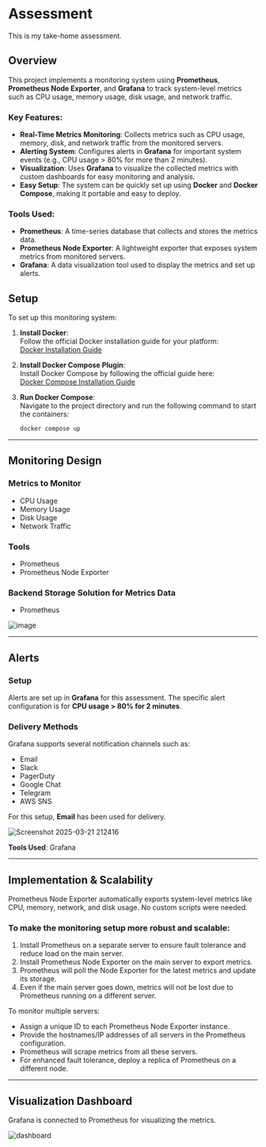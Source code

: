 # Assessment

This is my take-home assessment.

## Overview

This project implements a monitoring system using **Prometheus**, **Prometheus Node Exporter**, and **Grafana** to track system-level metrics such as CPU usage, memory usage, disk usage, and network traffic.

### Key Features:
- **Real-Time Metrics Monitoring**: Collects metrics such as CPU usage, memory, disk, and network traffic from the monitored servers.
- **Alerting System**: Configures alerts in **Grafana** for important system events (e.g., CPU usage > 80% for more than 2 minutes).
- **Visualization**: Uses **Grafana** to visualize the collected metrics with custom dashboards for easy monitoring and analysis.
- **Easy Setup**: The system can be quickly set up using **Docker** and **Docker Compose**, making it portable and easy to deploy.

### Tools Used:
- **Prometheus**: A time-series database that collects and stores the metrics data.
- **Prometheus Node Exporter**: A lightweight exporter that exposes system metrics from monitored servers.
- **Grafana**: A data visualization tool used to display the metrics and set up alerts.

## Setup

To set up this monitoring system:


1. **Install Docker**:  
   Follow the official Docker installation guide for your platform:  
   [Docker Installation Guide](https://docs.docker.com/get-docker/)

2. **Install Docker Compose Plugin**:  
   Install Docker Compose by following the official guide here:  
   [Docker Compose Installation Guide](https://docs.docker.com/compose/install/)

3. **Run Docker Compose**:  
   Navigate to the project directory and run the following command to start the containers:
   ```bash
   docker compose up

---

## Monitoring Design

### Metrics to Monitor
- CPU Usage
- Memory Usage
- Disk Usage
- Network Traffic

### Tools
- Prometheus
- Prometheus Node Exporter

### Backend Storage Solution for Metrics Data
- Prometheus

![image](https://github.com/user-attachments/assets/b79508c2-4b34-4878-9ea6-9adaa31c759c)

---

## Alerts

### Setup
Alerts are set up in **Grafana** for this assessment. The specific alert configuration is for **CPU usage > 80% for 2 minutes**.

### Delivery Methods
Grafana supports several notification channels such as:
- Email
- Slack
- PagerDuty
- Google Chat
- Telegram
- AWS SNS

For this setup, **Email** has been used for delivery.

![Screenshot 2025-03-21 212416](https://github.com/user-attachments/assets/321f1465-05d0-4869-8bcc-5f9207945d10)

**Tools Used**: Grafana

---

## Implementation & Scalability

Prometheus Node Exporter automatically exports system-level metrics like CPU, memory, network, and disk usage. No custom scripts were needed.

### To make the monitoring setup more robust and scalable:
1. Install Prometheus on a separate server to ensure fault tolerance and reduce load on the main server.
2. Install Prometheus Node Exporter on the main server to export metrics.
3. Prometheus will poll the Node Exporter for the latest metrics and update its storage.
4. Even if the main server goes down, metrics will not be lost due to Prometheus running on a different server.

To monitor multiple servers:
- Assign a unique ID to each Prometheus Node Exporter instance.
- Provide the hostnames/IP addresses of all servers in the Prometheus configuration.
- Prometheus will scrape metrics from all these servers.
- For enhanced fault tolerance, deploy a replica of Prometheus on a different node.

---

## Visualization Dashboard

Grafana is connected to Prometheus for visualizing the metrics.

![dashboard](https://github.com/user-attachments/assets/ed5d055b-4085-429d-baaa-84b4043a19e2)


